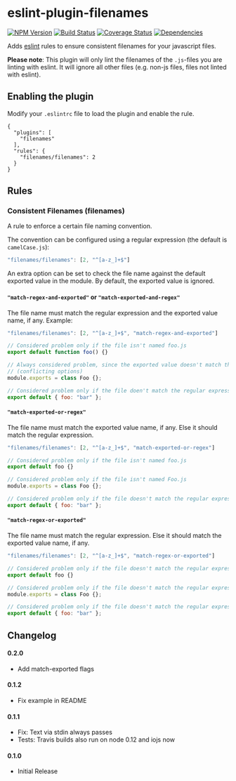 # eslint-plugin-filenames

[![NPM Version](https://img.shields.io/npm/v/eslint-plugin-filenames.svg?style=flat-square)](https://www.npmjs.org/package/eslint-plugin-filenames)
[![Build Status](https://img.shields.io/travis/selaux/eslint-plugin-filenames.svg?style=flat-square)](https://travis-ci.org/selaux/eslint-plugin-filenames)
[![Coverage Status](https://img.shields.io/coveralls/selaux/eslint-plugin-filenames.svg?style=flat-square)](https://coveralls.io/r/selaux/eslint-plugin-filenames?branch=master)
[![Dependencies](https://img.shields.io/david/selaux/eslint-plugin-filenames.svg?style=flat-square)](https://david-dm.org/selaux/eslint-plugin-filenames)

Adds [eslint](http://eslint.org/) rules to ensure consistent filenames for your javascript files.

__Please note__: This plugin will only lint the filenames of the `.js`-files you are linting with eslint. It will ignore all other files (e.g. non-js files, files not linted with eslint).

## Enabling the plugin

Modify your `.eslintrc` file to load the plugin and enable the rule.

```
{
  "plugins": [
    "filenames"
  ],
  "rules": {
    "filenames/filenames": 2
  }
}
```

## Rules

### Consistent Filenames (filenames)

A rule to enforce a certain file naming convention.

The convention can be configured using a regular expression (the default is `camelCase.js`):

```js
"filenames/filenames": [2, "^[a-z_]+$"]
```

An extra option can be set to check the file name against the default exported value in the module.
By default, the exported value is ignored.

#### `"match-regex-and-exported"` or `"match-exported-and-regex"`

The file name must match the regular expression and the exported value name, if any. Example:

```js
"filenames/filenames": [2, "^[a-z_]+$", "match-regex-and-exported"]
```

```js
// Considered problem only if the file isn't named foo.js
export default function foo() {}

// Always considered problem, since the exported value doesn't match the regular expression
// (conflicting options)
module.exports = class Foo {};

// Considered problem only if the file doen't match the regular expression
export default { foo: "bar" };
```

#### `"match-exported-or-regex"`

The file name must match the exported value name, if any. Else it should match the regular
expression.

```js
"filenames/filenames": [2, "^[a-z_]+$", "match-exported-or-regex"]
```

```js
// Considered problem only if the file isn't named foo.js
export default foo {}

// Considered problem only if the file isn't named Foo.js
module.exports = class Foo {};

// Considered problem only if the file doesn't match the regular expression
export default { foo: "bar" };
```

#### `"match-regex-or-exported"`

The file name must match the regular expression. Else it should match the exported value name, if
any.

```js
"filenames/filenames": [2, "^[a-z_]+$", "match-regex-or-exported"]
```

```js
// Considered problem only if the file doesn't match the regular expression or isn't named foo.js
export default foo {}

// Considered problem only if the file doesn't match the regular expression or isn't named Foo.js
module.exports = class Foo {};

// Considered problem only if the file doesn't match the regular expression
export default { foo: "bar" };
```


## Changelog

#### 0.2.0
- Add match-exported flags

#### 0.1.2
- Fix example in README

#### 0.1.1
- Fix: Text via stdin always passes
- Tests: Travis builds also run on node 0.12 and iojs now

#### 0.1.0
- Initial Release
